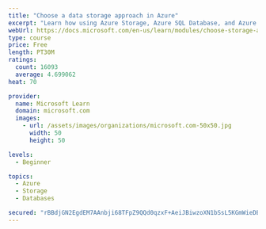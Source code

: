 ```yaml
---
title: "Choose a data storage approach in Azure"
excerpt: "Learn how using Azure Storage, Azure SQL Database, and Azure Cosmos DB - or a combination of them - for your business scenario is the best way to get the most performant solution."
webUrl: https://docs.microsoft.com/en-us/learn/modules/choose-storage-approach-in-azure/
type: course
price: Free
length: PT30M
ratings:
  count: 16093
  average: 4.699062
heat: 70

provider:
  name: Microsoft Learn
  domain: microsoft.com
  images:
    - url: /assets/images/organizations/microsoft.com-50x50.jpg
      width: 50
      height: 50

levels:
  - Beginner

topics:
  - Azure
  - Storage
  - Databases

secured: "rBBdjGN2EgdEM7AAnbji68TFpZ9QQd0qzxF+AeiJBiwzoXN1bSsL5KGmWieDEGxcN5Isw/Stx7sPKQNT4MXhFDG39Va1EI4c98IB3Kq365hNaqi13Ye4LbYjP693P7V8XXQ6c/YR6m9IWqzou6aPx48MxLsyvZkdiNdXKEzDVLyjbbLdN7H/bLX/+NhPeOnJpoF79/cSxOe+VIKGKrFOroPEczfzw4WF2dQwBoOW9rIXLYinuKBOAp4dtud3EMEWg59l/80m4EBAGIWl6Td+M7Xa3/7Gh8Cr+y1I67YprobMk/RgjWUxSCF/7ZuzhsAObvN4Vsgc5rFQYjZUaP8JJa6p4AzgjkD+gEkhC+Xbev5Q4zlwed7ZPxGU6eR6pnMIY4nSZi7YKs4wzQ7bMy+G0mVHPL7wvI+lq9DZO96ke2drjI4Tz7v2z2KlzXnm+fus;PZAedNdwMe3Ev/FIE27wkA=="
---
```


